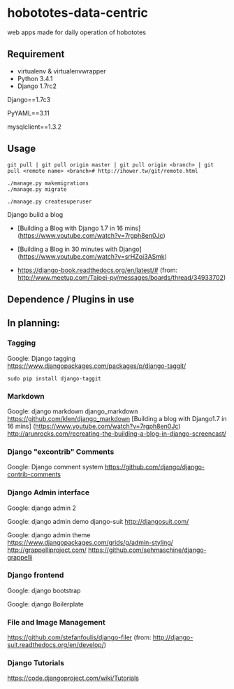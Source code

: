 hobototes-data-centric
======================

web apps made for daily operation of hobototes


## Requirement
* virtualenv & virtualenvwrapper
* Python 3.4.1
* Django 1.7rc2

Django==1.7c3
<!-- Markdown==2.4.1 -->
PyYAML==3.11
<!-- django-contrib-comments==1.5
django-markdown==0.6.1
django-taggit==0.12.1
 -->
 mysqlclient==1.3.2


## Usage

	git pull | git pull origin master | git pull origin <branch> | git pull <remote name> <branch># http://ihower.tw/git/remote.html

	./manage.py makemigrations
	./manage.py migrate

	./manage.py createsuperuser

Django bulid a blog
* [Building a Blog with Django 1.7 in 16 mins] (https://www.youtube.com/watch?v=7rgph8en0Jc)
* [Building a Blog in 30 minutes with Django] (https://www.youtube.com/watch?v=srHZoj3ASmk)

* https://django-book.readthedocs.org/en/latest/# (from: http://www.meetup.com/Taipei-py/messages/boards/thread/34933702)

## Dependence / Plugins in use

## In planning:
### Tagging
Google: Django tagging
https://www.djangopackages.com/packages/p/django-taggit/

	sudo pip install django-taggit

### Markdown
Google: django markdown
django_markdown
https://github.com/klen/django_markdown
[Building a blog with Django1.7 in 16 mins] (https://www.youtube.com/watch?v=7rgph8en0Jc)
http://arunrocks.com/recreating-the-building-a-blog-in-django-screencast/

### Django "excontrib" Comments
Google: Django comment system
https://github.com/django/django-contrib-comments

### Django Admin interface
Google: django admin 2


Google: django admin demo
django-suit
http://djangosuit.com/

Google: django admin theme
https://www.djangopackages.com/grids/g/admin-styling/
http://grappelliproject.com/
https://github.com/sehmaschine/django-grappelli

### Django frontend
Google: django bootstrap

Google: django Boilerplate 

### File and Image Management

https://github.com/stefanfoulis/django-filer (from: http://django-suit.readthedocs.org/en/develop/)

### Django Tutorials

https://code.djangoproject.com/wiki/Tutorials